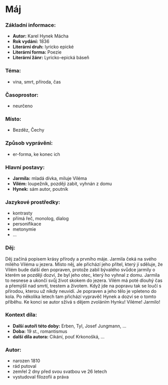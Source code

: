 # Máj

### Základní informace:
- **Autor:** Karel Hynek Mácha
- **Rok vydání:** 1836
- **Literární druh:** lyricko epické
- **Literární forma:** Poezie
- **Literární žánr:** Lyricko-epická báseň

### Téma: 
- vina, smrt, příroda, čas

### Časoprostor:
- neurčeno

### Místo: 
- Bezděz, Čechy

### Způsob vyprávění: 
- er-forma, ke konec ich

### Hlavní postavy:
- **Jarmila:** mladá dívka, miluje Viléma
- **Vilém:** loupežník, později zabit, vyhnán z domu
- **Hynek:** sám autor, poutník

### Jazykové prostředky:
- kontrasty
- přímá řeč, monolog, dialog
- personifikace
- metonymie
- ...

### Děj: 
Děj začíná popisem krásy přírody a prvního máje. Jarmila čeká na svého milého Viléma u jezera. Místo něj, ale přichází jeho přítel, který jí sděluje, že Vilém bude další den popraven, protože zabil bývalého svůdce jarmily o kterém se později dozví, že byl jeho otec, který ho vyhnal z domu. Jarmila to nesnese a ukončí svůj život skokem do jezera. Vilém má poté dlouhý čas a přemýšlí nad smrtí, trestem a životem. Když jde na popravu tak se loučí s přírodou, kterou už nikdy neuvidí. Je popraven a jeho tělo je vpleteno do kola. Po několika letech tam přichází vypravěč Hynek a dozví se o tomto příběhu. Ke konci se autor sžívá s dějem zvoláním Hynku! Viléme! Jarmilo!

### Kontext díla: 
- **Další autoři této doby:** Erben, Tyl, Josef Jungmann, ...
- **Doba:** 19 st., romantismus
- **další díla autora:** Cikání, pouť Krkonošká, ...

### Autor: 
- narozen 1810
- rád putoval
- zemřel 2 dny před svou svatbou ve 26 letech
- vystudoval filozofii a práva

